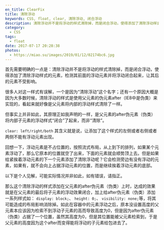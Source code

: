 ```yaml
---
en_title: ClearFix
title: 清除浮动
keywords: CSS, float, clear, 清除浮动, 闭合浮动
description: 清除浮动并不是将浮动的样式清除掉，而是闭合浮动，使得添加了清除浮动样式的元素，检测其前面的浮动元素并将浮动闭合起来，让其后的元素不受影响。
category:
  - CSS
tags:
  - float
date: 2017-07-17 20:28:38
photos:
  - https://miao.su/images/2019/01/12/02174bc6.jpg
---
```


首先需要明确的一点是：清除浮动并不是将浮动的样式清除掉，而是闭合浮动，使得添加了清除浮动样式的元素，检测其前面的浮动元素并将浮动闭合起来，让其后的元素不受影响。

<!-- more -->

很多人对这一样式有误解，一个是因为“清除浮动”这个名字；还有一个原因大概是因为大多数时候，清除浮动的样式是使用父元素的伪元素after（IE8中是伪类）来实现的，看起来就好像是父元素将内部的浮动样式清除了一样。

但事实上并非如此，其原理正如我声明的一样，是父元素的after伪元素（伪类）将内部子元素的浮动样式“闭合”了起来，而非“清除”。

`clear: left/right/both` 其含义就是说，让添加了这个样式的左侧或者右侧或者两侧不能有浮动元素出现。

回想一下，浮动元素是不占位置的，按照流式布局，从上到下的排列，如果某个元素浮动了，那么它原本的位置就空了出来，下面的元素就会顺势顶上去。但是如果给紧挨着浮动元素的下一个元素添加了清除浮动呢？它会检测旁边有没有浮动的元素，如果有，就不会向上占据浮动元素的位置，而是继续挨着浮动元素的底部。

以下是个人见解，可能实际情况并非如此，如有错误，请指正。

那么这个清除浮动的样式添加在父元素的after伪元素（伪类）上时，达成的效果就是在父元素的最后将子元素的浮动效果闭合，加上给after伪元素（伪类）添加一系列样式如：
`display: block;`、 `height: 0;`、 `visibility: none;`等，将其可能造成的布局影响消除掉。如此在容器中的元素浮动之后，原本没设置高度的父元素本应该因为检索不到浮动子元素的高而导致高度为0，但是因为after伪元素（伪类）占据了一个位置，虽然其高度为0，但是其位置能被父元素检索到，于是父元素的高度因为这个after而变得能将浮动的子元素给包进去了。

